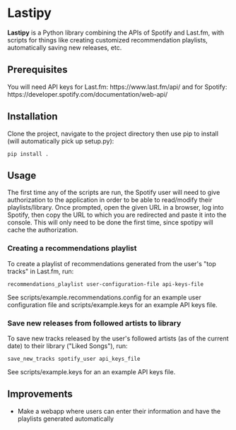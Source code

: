 
<h1>Lastipy</h1>
<b>Lastipy</b> is a Python library combining the APIs of Spotify and Last.fm, with scripts for things like creating customized recommendation playlists, automatically saving new releases, etc. 
<h2>Prerequisites</h2>
You will need API keys for Last.fm: https://www.last.fm/api/ and for Spotify: https://developer.spotify.com/documentation/web-api/<br/>
<h2>Installation</h2>
Clone the project, navigate to the project directory then use pip to install (will automatically pick up setup.py):

```
pip install .
```
<h2>Usage</h2>
The first time any of the scripts are run, the Spotify user will need to give authorization to the application in order to be able to read/modify their playlists/library. Once prompted, open the given URL in a browser, log into Spotify, then copy the URL to which you are redirected and paste it into the console. This will only need to be done the first time, since spotipy will cache the authorization.  
<h3>Creating a recommendations playlist</h3>
To create a playlist of recommendations generated from the user's "top tracks" in Last.fm, run:

```
recommendations_playlist user-configuration-file api-keys-file 
```
See scripts/example.recommendations.config for an example user configuration file and scripts/example.keys for an example API keys file.<br/>
<h3>Save new releases from followed artists to library</h3>
To save new tracks released by the user's followed artists (as of the current date) to their library ("Liked Songs"), run: 

```
save_new_tracks spotify_user api_keys_file
```
See scripts/example.keys for an an example API keys file.
<h2>Improvements</h2>

* Make a webapp where users can enter their information and have the playlists generated automatically
